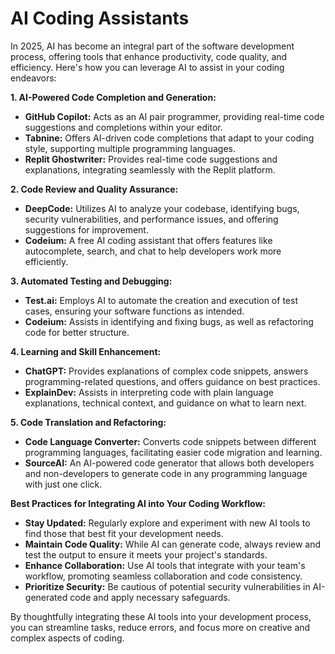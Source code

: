 <script>

</script>

<div class="container mx-auto px-4 py-8">
  <h1>AI Coding Assistants</h1>

  In 2025, AI has become an integral part of the software development process, offering tools that enhance productivity, code quality, and efficiency. Here's how you can leverage AI to assist in your coding endeavors:

**1. AI-Powered Code Completion and Generation:**
   - **GitHub Copilot:** Acts as an AI pair programmer, providing real-time code suggestions and completions within your editor.
   - **Tabnine:** Offers AI-driven code completions that adapt to your coding style, supporting multiple programming languages.
   - **Replit Ghostwriter:** Provides real-time code suggestions and explanations, integrating seamlessly with the Replit platform. 

**2. Code Review and Quality Assurance:**
   - **DeepCode:** Utilizes AI to analyze your codebase, identifying bugs, security vulnerabilities, and performance issues, and offering suggestions for improvement. 
   - **Codeium:** A free AI coding assistant that offers features like autocomplete, search, and chat to help developers work more efficiently. 

**3. Automated Testing and Debugging:**
   - **Test.ai:** Employs AI to automate the creation and execution of test cases, ensuring your software functions as intended. 
   - **Codeium:** Assists in identifying and fixing bugs, as well as refactoring code for better structure. 

**4. Learning and Skill Enhancement:**
   - **ChatGPT:** Provides explanations of complex code snippets, answers programming-related questions, and offers guidance on best practices. 
   - **ExplainDev:** Assists in interpreting code with plain language explanations, technical context, and guidance on what to learn next. 

**5. Code Translation and Refactoring:**
   - **Code Language Converter:** Converts code snippets between different programming languages, facilitating easier code migration and learning. 
   - **SourceAI:** An AI-powered code generator that allows both developers and non-developers to generate code in any programming language with just one click. 

**Best Practices for Integrating AI into Your Coding Workflow:**

- **Stay Updated:** Regularly explore and experiment with new AI tools to find those that best fit your development needs.
- **Maintain Code Quality:** While AI can generate code, always review and test the output to ensure it meets your project's standards.
- **Enhance Collaboration:** Use AI tools that integrate with your team's workflow, promoting seamless collaboration and code consistency.
- **Prioritize Security:** Be cautious of potential security vulnerabilities in AI-generated code and apply necessary safeguards.

By thoughtfully integrating these AI tools into your development process, you can streamline tasks, reduce errors, and focus more on creative and complex aspects of coding. 

</div>

<style>
  .concept-block {
    margin-bottom: 2rem;
  }
  
  .chapter-intro {
    background-color: #f8f9fa;
    padding: 1.5rem;
    border-radius: 8px;
    margin-bottom: 2rem;
  }

  .chapter-details {
    margin-top: 1rem;
    padding-top: 1rem;
    border-top: 1px solid #dee2e6;
  }

  .resources {
    background-color: #f3f4f6;
    padding: 1.5rem;
    border-radius: 0.5rem;
    margin: 1.5rem 0;
  }

  .resources h3 {
    margin-top: 0;
  }

  .conclusion {
    margin-top: 2rem;
    padding: 1rem;
    border-left: 4px solid #4f46e5;
    background-color: #f3f4f6;
  }

  .learn-buttons {
    display: flex;
    gap: 1rem;
    flex-wrap: wrap;
    margin: 1.5rem 0;
  }

  .learn-btn {
    padding: 0.75rem 1.5rem;
    border-radius: 0.5rem;
    font-weight: 600;
    text-decoration: none;
    transition: transform 0.2s;
  }

  .learn-btn:hover {
    transform: translateY(-2px);
  }

  .html-btn {
    background-color: #e34c26;
    color: white;
  }

  .css-btn {
    background-color: #264de4;
    color: white;
  }

  .js-btn {
    background-color: #f7df1e;
    color: black;
  }

  .single-btn {
    background-color: #7eddb5;
    color: black;
  }
</style>